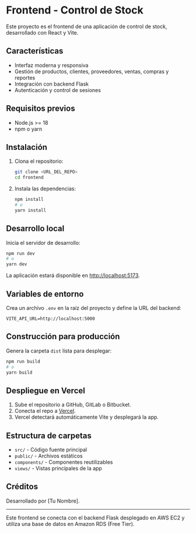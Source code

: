 # Frontend - Control de Stock

Este proyecto es el frontend de una aplicación de control de stock, desarrollado con React y Vite.

## Características
- Interfaz moderna y responsiva
- Gestión de productos, clientes, proveedores, ventas, compras y reportes
- Integración con backend Flask
- Autenticación y control de sesiones

## Requisitos previos
- Node.js >= 18
- npm o yarn

## Instalación
1. Clona el repositorio:
   ```bash
   git clone <URL_DEL_REPO>
   cd frontend
   ```
2. Instala las dependencias:
   ```bash
   npm install
   # o
   yarn install
   ```

## Desarrollo local
Inicia el servidor de desarrollo:
```bash
npm run dev
# o
yarn dev
```
La aplicación estará disponible en [http://localhost:5173](http://localhost:5173).

## Variables de entorno
Crea un archivo `.env` en la raíz del proyecto y define la URL del backend:
```
VITE_API_URL=http://localhost:5000
```

## Construcción para producción
Genera la carpeta `dist` lista para desplegar:
```bash
npm run build
# o
yarn build
```

## Despliegue en Vercel
1. Sube el repositorio a GitHub, GitLab o Bitbucket.
2. Conecta el repo a [Vercel](https://vercel.com/).
3. Vercel detectará automáticamente Vite y desplegará la app.

## Estructura de carpetas
- `src/` - Código fuente principal
- `public/` - Archivos estáticos
- `components/` - Componentes reutilizables
- `views/` - Vistas principales de la app

## Créditos
Desarrollado por [Tu Nombre].

---
Este frontend se conecta con el backend Flask desplegado en AWS EC2 y utiliza una base de datos en Amazon RDS (Free Tier).
